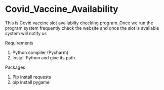 # Covid_Vaccine_Availability
This is Covid vaccine slot availabilty checking program..Once we run the program system frequently check the website and once the slot is available system will notify us

Requirements

1.  Python compiler (Pycharm)
2.  Install Python and give its path.

Packages

1. Pip install requests
2. pip install pygame

